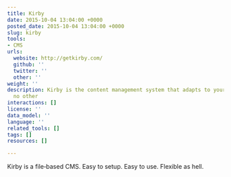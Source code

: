```yaml
---
title: Kirby
date: 2015-10-04 13:04:00 +0000
posted_date: 2015-10-04 13:04:00 +0000
slug: kirby
tools:
- CMS
urls:
  website: http://getkirby.com/
  github: ''
  twitter: ''
  other: ''
weight: ''
description: Kirby is the content management system that adapts to your projects like
  no other
interactions: []
license: ''
data_model: ''
language: ''
related_tools: []
tags: []
resources: []

---
```

Kirby is a file‑based CMS. Easy to setup. Easy to use. Flexible as hell.